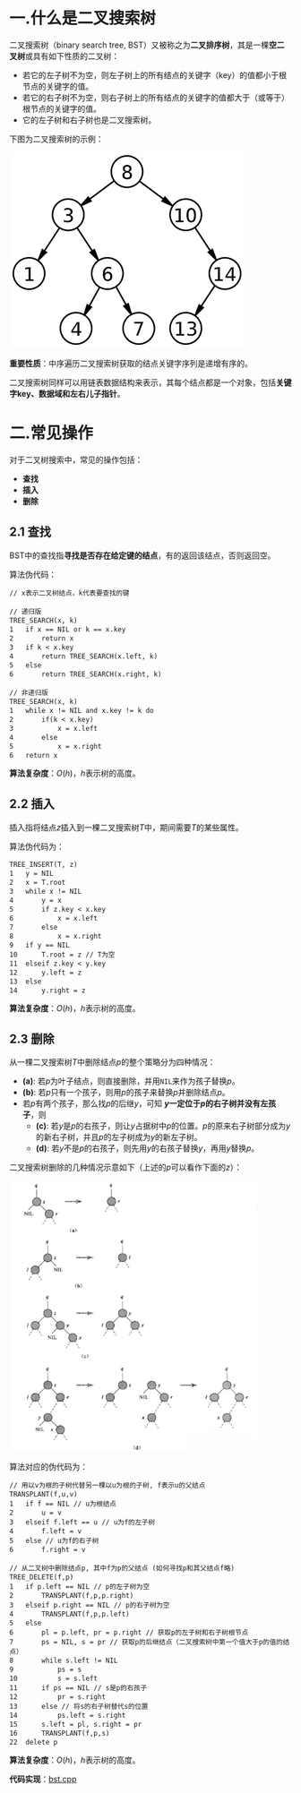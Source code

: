 # 一.什么是二叉搜索树

二叉搜索树（binary search tree, BST）又被称之为**二叉排序树**，其是一棵**空二叉树**或具有如下性质的二叉树：

- 若它的左子树不为空，则左子树上的所有结点的关键字（key）的值都小于根节点的关键字的值。
- 若它的右子树不为空，则右子树上的所有结点的关键字的值都大于（或等于）根节点的关键字的值。
- 它的左子树和右子树也是二叉搜索树。

下图为二叉搜索树的示例：

![二叉搜索树](images/二叉搜索树.png)

**重要性质**：中序遍历二叉搜索树获取的结点关键字序列是递增有序的。

二叉搜索树同样可以用链表数据结构来表示，其每个结点都是一个对象，包括**关键字key、数据域和左右儿子指针**。

# 二.常见操作

对于二叉树搜索中，常见的操作包括：

- **查找**
- **插入**
- **删除**

## 2.1 查找

BST中的查找指**寻找是否存在给定键的结点**，有的返回该结点，否则返回空。

算法伪代码：

```
// x表示二叉树结点，k代表要查找的键

// 递归版
TREE_SEARCH(x, k)
1	if x == NIL or k == x.key
2		return x
3	if k < x.key
4		return TREE_SEARCH(x.left, k)
5	else
6		return TREE_SEARCH(x.right, k)

// 非递归版
TREE_SEARCH(x, k)
1	while x != NIL and x.key != k do
2		if(k < x.key)
3			x = x.left
4		else
5			x = x.right
6	return x
```

**算法复杂度**：$O(h)$，$h$表示树的高度。

## 2.2 插入

插入指将结点$z$插入到一棵二叉搜索树$T$中，期间需要$T$的某些属性。

算法伪代码为：

```
TREE_INSERT(T, z)
1 	y = NIL
2	x = T.root
3	while x != NIL
4		y = x
5		if z.key < x.key
6			x = x.left
7		else
8			x = x.right
9	if y == NIL
10		T.root = z // T为空
11	elseif z.key < y.key
12		y.left = z
13	else
14		y.right = z
```

**算法复杂度**：$O(h)$，$h$表示树的高度。

## 2.3 删除

从一棵二叉搜索树$T$中删除结点$p$的整个策略分为四种情况：

- **(a)**: 若$p$为叶子结点，则直接删除，并用`NIL`来作为孩子替换$p$。
- **(b)**: 若$p$只有一个孩子，则用$p$的孩子来替换$p$并删除结点$p$。
- 若$p$有两个孩子，那么找$p$的后继$y$，可知 **$y$一定位于$p$的右子树并没有左孩子**，则
  - **(c)**: 若$y$是$p$的右孩子，则让$y$占据树中$p$的位置。$p$的原来右子树部分成为$y$的新右子树，并且$p$的左子树成为$y$的新左子树。
  - **(d)**: 若$y$不是$p$的右孩子，则先用$y$的右孩子替换$y$，再用$y$替换$p$。

二叉搜索树删除的几种情况示意如下（上述的$p$可以看作下面的$z$）：

<img src="images/二叉搜索树的删除.png" alt="二叉搜索树的删除" style="zoom:80%;" />



算法对应的伪代码为：

```
// 用以v为根的子树代替另一棵以u为根的子树, f表示u的父结点
TRANSPLANT(f,u,v)
1	if f == NIL // u为根结点
2		u = v
3	elseif f.left == u // u为f的左子树
4		f.left = v
5 	else // u为f的右子树
6		f.right = v

// 从二叉树中删除结点p, 其中f为p的父结点 (如何寻找p和其父结点f略)
TREE_DELETE(f,p)
1	if p.left == NIL // p的左子树为空
2 		TRANSPLANT(f,p,p.right)
3	elseif p.right == NIL // p的右子树为空
4 		TRANSPLANT(f,p,p.left)
5 	else
6 		pl = p.left, pr = p.right // 获取p的左子树和右子树根节点
7		ps = NIL, s = pr // 获取p的后继结点（二叉搜索树中第一个值大于p的值的结点）
8		while s.left != NIL
9			ps = s
10			s = s.left
11		if ps == NIL // s是p的右孩子
12			pr = s.right
13		else // 将s的右子树替代s的位置
14			ps.left = s.right
15		s.left = pl, s.right = pr
16		TRANSPLANT(f,p,s)
22	delete p
```

**算法复杂度**：$O(h)$，$h$表示树的高度。

**代码实现**：[bst.cpp](https://github.com/sxwee/Data-Structures-and-Algorithms/blob/main/codes/ds/tree/bst.cpp)

